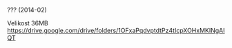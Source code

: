 ??? (2014-02)

Velikost 36MB https://drive.google.com/drive/folders/1OFxaPqdvptdtPz4tIcpXOHxMKINgAIQT
